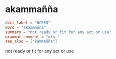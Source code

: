 # akammañña

``` toml
dict_label = "NCPED"
word = "akammañña"
summary = "not ready or fit for any act or use"
grammar_comment = "mfn."
see_also = ["kammañña"]
```

not ready or fit for any act or use

